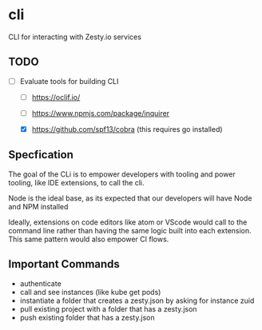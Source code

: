 # cli
CLI for interacting with Zesty.io services

## TODO
- [ ] Evaluate tools for building CLI
  - [ ] https://oclif.io/
  - [ ] https://www.npmjs.com/package/inquirer
  - [X] https://github.com/spf13/cobra (this requires go installed)


## Specfication

The goal of the CLi is to empower developers with tooling and power tooling, like IDE extensions, to call the cli.

Node is the ideal base, as its expected that our developers will have Node and NPM installed

Ideally, extensions on code editors like atom or VScode would call to the command line rather than having the same logic built into each extension. This same pattern would also empower CI flows.


## Important Commands

* authenticate
* call and see instances (like kube get pods)
* instantiate a folder that creates a zesty.json by asking for instance zuid
* pull existing project with a folder that has a zesty.json
* push existing folder that has a zesty.json
